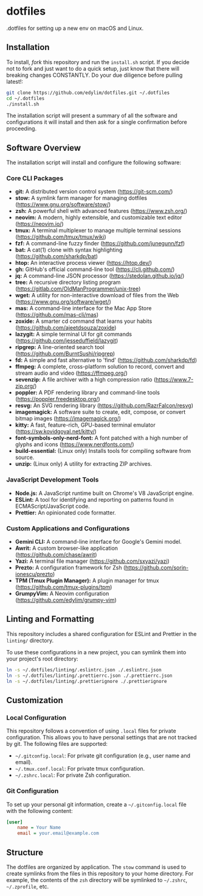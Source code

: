 # dotfiles

.dotfiles for setting up a new env on macOS and Linux.

## Installation

To install, _fork_ this repository and run the `install.sh` script. If you decide not to fork and just want to do a quick setup, just know that there will breaking changes CONSTANTLY. Do your due diligence before pulling latest!:

```bash
git clone https://github.com/edylim/dotfiles.git ~/.dotfiles
cd ~/.dotfiles
./install.sh
```

The installation script will present a summary of all the software and configurations it will install and then ask for a single confirmation before proceeding.

## Software Overview

The installation script will install and configure the following software:

### Core CLI Packages

- **git:** A distributed version control system (https://git-scm.com/)
- **stow:** A symlink farm manager for managing dotfiles (https://www.gnu.org/software/stow/)
- **zsh:** A powerful shell with advanced features (https://www.zsh.org/)
- **neovim:** A modern, highly extensible, and customizable text editor (https://neovim.io/)
- **tmux:** A terminal multiplexer to manage multiple terminal sessions (https://github.com/tmux/tmux/wiki)
- **fzf:** A command-line fuzzy finder (https://github.com/junegunn/fzf)
- **bat:** A cat(1) clone with syntax highlighting (https://github.com/sharkdp/bat)
- **htop:** An interactive process viewer (https://htop.dev/)
- **gh:** GitHub's official command-line tool (https://cli.github.com/)
- **jq:** A command-line JSON processor (https://stedolan.github.io/jq/)
- **tree:** A recursive directory listing program (https://gitlab.com/OldManProgrammer/unix-tree)
- **wget:** A utility for non-interactive download of files from the Web (https://www.gnu.org/software/wget/)
- **mas:** A command-line interface for the Mac App Store (https://github.com/mas-cli/mas)
- **zoxide:** A smarter cd command that learns your habits (https://github.com/ajeetdsouza/zoxide)
- **lazygit:** A simple terminal UI for git commands (https://github.com/jesseduffield/lazygit)
- **ripgrep:** A line-oriented search tool (https://github.com/BurntSushi/ripgrep)
- **fd:** A simple and fast alternative to 'find' (https://github.com/sharkdp/fd)
- **ffmpeg:** A complete, cross-platform solution to record, convert and stream audio and video (https://ffmpeg.org/)
- **sevenzip:** A file archiver with a high compression ratio (https://www.7-zip.org/)
- **poppler:** A PDF rendering library and command-line tools (https://poppler.freedesktop.org/)
- **resvg:** An SVG rendering library (https://github.com/RazrFalcon/resvg)
- **imagemagick:** A software suite to create, edit, compose, or convert bitmap images (https://imagemagick.org/)
- **kitty:** A fast, feature-rich, GPU-based terminal emulator (https://sw.kovidgoyal.net/kitty/)
- **font-symbols-only-nerd-font:** A font patched with a high number of glyphs and icons (https://www.nerdfonts.com/)
- **build-essential:** (Linux only) Installs tools for compiling software from source.
- **unzip:** (Linux only) A utility for extracting ZIP archives.

### JavaScript Development Tools

- **Node.js:** A JavaScript runtime built on Chrome's V8 JavaScript engine.
- **ESLint:** A tool for identifying and reporting on patterns found in ECMAScript/JavaScript code.
- **Prettier:** An opinionated code formatter.

### Custom Applications and Configurations

- **Gemini CLI:** A command-line interface for Google's Gemini model.
- **Awrit:** A custom browser-like application (https://github.com/chase/awrit)
- **Yazi:** A terminal file manager (https://github.com/sxyazi/yazi)
- **Prezto:** A configuration framework for Zsh (https://github.com/sorin-ionescu/prezto)
- **TPM (Tmux Plugin Manager):** A plugin manager for tmux (https://github.com/tmux-plugins/tpm)
- **GrumpyVim:** A Neovim configuration (https://github.com/edylim/grumpy-vim)

## Linting and Formatting

This repository includes a shared configuration for ESLint and Prettier in the `linting/` directory.

To use these configurations in a new project, you can symlink them into your project's root directory:

```bash
ln -s ~/.dotfiles/linting/.eslintrc.json ./.eslintrc.json
ln -s ~/.dotfiles/linting/.prettierrc.json ./.prettierrc.json
ln -s ~/.dotfiles/linting/.prettierignore ./.prettierignore
```

## Customization

### Local Configuration

This repository follows a convention of using `.local` files for private configuration. This allows you to have personal settings that are not tracked by git. The following files are supported:

- `~/.gitconfig.local`: For private git configuration (e.g., user name and email).
- `~/.tmux.conf.local`: For private tmux configuration.
- `~/.zshrc.local`: For private Zsh configuration.

### Git Configuration

To set up your personal git information, create a `~/.gitconfig.local` file with the following content:

```ini
[user]
    name = Your Name
    email = your.email@example.com
```

## Structure

The dotfiles are organized by application. The `stow` command is used to create symlinks from the files in this repository to your home directory. For example, the contents of the `zsh` directory will be symlinked to `~/.zshrc`, `~/.zprofile`, etc.

